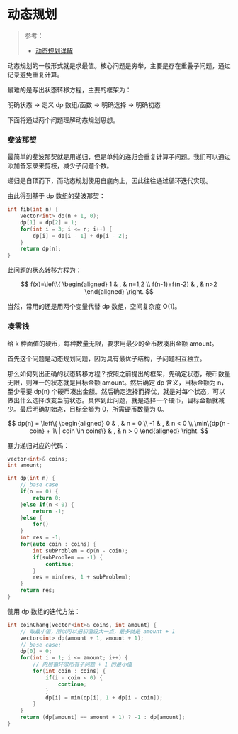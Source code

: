 # 动态规划

> 参考：
> 
> - [动态规划详解](https://labuladong.gitbook.io/algo/dong-tai-gui-hua-xi-lie/dong-tai-gui-hua-xiang-jie-jin-jie)

动态规划的一般形式就是求最值。核心问题是穷举，主要是存在重叠子问题，通过记录避免重复计算。

最难的是写出状态转移方程，主要的框架为：

明确状态 -> 定义 dp 数组/函数 -> 明确选择 -> 明确初态

下面将通过两个问题理解动态规划思想。

### 斐波那契

最简单的斐波那契就是用递归，但是单纯的递归会重复计算子问题。我们可以通过添加备忘录来剪枝，减少子问题个数。

递归是自顶而下，而动态规划使用自底向上，因此往往通过循环迭代实现。

由此得到基于 dp 数组的斐波那契：

```c++
int fib(int n) {
    vector<int> dp(n + 1, 0);
    dp[1] = dp[2] = 1;
    for(int i = 3; i <= n; i++) {
        dp[i] = dp[i - 1] + dp[i - 2];
    }
    return dp[n];
}
```

此问题的状态转移方程为：

$$
f(x)=\left\{
\begin{aligned}
1 & , & n=1,2 \\
f(n-1)+f(n-2) & , & n>2
\end{aligned}
\right.
$$

当然，常用的还是用两个变量代替 dp 数组，空间复杂度 O(1)。

### 凑零钱

给 k 种面值的硬币，每种数量无限，要求用最少的金币数凑出金额 amount。

首先这个问题是动态规划问题，因为具有最优子结构，子问题相互独立。

那么如何列出正确的状态转移方程？按照之前提出的框架，先确定状态，硬币数量无限，则唯一的状态就是目标金额 amount。然后确定 dp 含义，目标金额为 n，至少需要 dp(n) 个硬币凑出金额。然后确定选择而择优，就是对每个状态，可以做出什么选择改变当前状态。具体到此问题，就是选择一个硬币，目标金额就减少。最后明确初始态，目标金额为 0，所需硬币数量为 0。

$$
dp(n) = \left\{
\begin{aligned}
0 & , & n = 0 \\
-1 & , & n < 0 \\
\min\{dp{n - coin} + 1\ | coin \in coins\} & , & n > 0
\end{aligned}
\right.
$$

暴力递归对应的代码：

```c++
vector<int>& coins;
int amount;

int dp(int n) {
    // base case
    if(n == 0) {
        return 0;
    }else if(n < 0) {
        return -1;
    }else {
        for()
    }
    int res = -1;
    for(auto coin : coins) {
        int subProblem = dp(n - coin);
        if(subProblem == -1) {
            continue;
        }
        res = min(res, 1 + subProblem);
    }
    return res;
}
```

使用 dp 数组的迭代方法：

```c++
int coinChang(vector<int>& coins, int amount) {
    // 取最小值，所以可以把初值设大一点，最多就是 amount + 1
    vector<int> dp(amount + 1, amount + 1);
    // base case:
    dp[0] = 0;
    for(int i = 1; i <= amount; i++) {
        // 内层循环求所有子问题 + 1 的最小值
        for(int coin : coins) {
            if(i - coin < 0) {
                continue;
            }
            dp[i] = min(dp[i], 1 + dp[i - coin]);
        }
    }
    return (dp[amount] == amount + 1) ? -1 : dp[amount];
}
```

